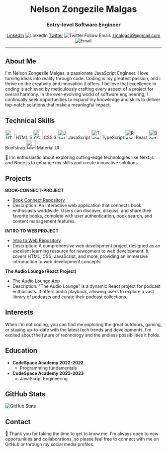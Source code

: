 <div align="center">

# Nelson Zongezile Malgas
### Entry-level Software Engineer

[LinkedIn](https://www.linkedin.com/in/nelson-zongezile-malgas-58b194b2/) ![LinkedIn](https://img.shields.io/badge/-LinkedIn-blue?style=flat-square&logo=linkedin&logoColor=white)
[Twitter](https://x.com/MalgasZakes1?t=hPsWgPHtf9vYTKCc6HDMRw&s=09) ![Twitter Follow](https://img.shields.io/twitter/follow/NelsonMalgas_?style=social)
Email: zmalgas69@gmail.com ![Email](https://img.shields.io/badge/-Email-red?style=flat-square&logo=gmail&logoColor=white)

</div>

---

## About Me
I'm Nelson Zongezile Malgas, a passionate JavaScript Engineer. I love turning ideas into reality through code. Coding is my greatest passion, and I thrive on the creativity and innovation it offers. I believe that excellence in coding is achieved by meticulously crafting every aspect of a project for overall harmony. In the ever-evolving world of software engineering, I continually seek opportunities to expand my knowledge and skills to deliver top-notch solutions that make a meaningful impact.

## Technical Skills
 <img src="https://img.icons8.com/color/48/000000/html-5.png" alt="HTML" width="30" height="30"/> HTML 5
 <img src="https://img.icons8.com/color/48/000000/css3.png" alt="CSS" width="30" height="30"/> CSS 3
 <img src="https://img.icons8.com/color/48/000000/javascript.png" alt="JavaScript" width="30" height="30"/> JavaScript
 <img src="https://img.icons8.com/color/48/000000/typescript.png" alt="TypeScript" width="30" height="30"/> TypeScript
 <img src="https://img.icons8.com/color/48/000000/react-native.png" alt="React" width="30" height="30"/> React
 <img src="https://img.icons8.com/color/48/000000/bootstrap.png" alt="Bootstrap" width="30" height="30"/> Bootstrap
 <img src="https://img.icons8.com/color/48/000000/material-ui.png" alt="Material UI" width="30" height="30"/> Material UI

🌱 I'm enthusiastic about exploring cutting-edge technologies like Next.js and Node.js to enhance my skills and create innovative solutions.

## Projects

**BOOK-CONNECT-PROJECT**
- [Book Connect Repository](https://github.com/NelsonMALGAS/NELZON872_BCL2302_Owen_NelsonZongezileMalgas_IWA19)
- Description: An interactive web application that connects book enthusiasts worldwide. Users can discover, discuss, and share their favorite books, complete with user authentication, book search, and content management features.

**INTRO TO WEB PROJECT**
- [Intro to Web Repository](https://github.com/NelsonMALGAS/NELZON872__BCL2302_Group_Owen_NelsonZongezileMalgas_ITW9)
- Description: A comprehensive web development project designed as an excellent learning resource for newcomers to web development. It covers HTML, CSS, JavaScript, and more, providing an immersive introduction to web development concepts.

**The Audio Lounge (React Project)**
- [The Audio Lounge App](https://the-audio-lounge.netlify.app)
- Description: "The Audio Lounge" is a dynamic React project for podcast enthusiasts. It offers audio playback, allowing users to explore a vast library of podcasts and curate their podcast collections.

## Interests
When I'm not coding, you can find me exploring the great outdoors, gaming, or staying up-to-date with the latest tech trends and developments. I'm excited about the future of technology and the endless possibilities it holds.

## Education
- **CodeSpace Academy 2022-2022**
  - Programming fundamentals
- **CodeSpace Academy 2023-2023**
  - JavaScript Engineering

## GitHub Stats
![GitHub Stats](https://github-readme-stats.vercel.app/api?username=NelsonMALGAS&show_icons=true&theme=radical)

## Contact
💬 Thank you for taking the time to get to know me. I'm always open to new opportunities and collaborations, so please feel free to connect with me on GitHub or through my social media profiles.

